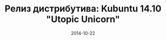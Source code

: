 ---
layout: post
title: "Релиз дистрибутива: Kubuntu 14.10 \"Utopic Unicorn\""
date: 2014-10-22   
---